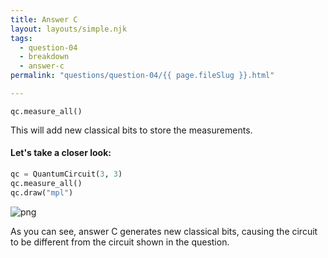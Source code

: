 ```yaml
---
title: Answer C
layout: layouts/simple.njk
tags:
  - question-04
  - breakdown
  - answer-c
permalink: "questions/question-04/{{ page.fileSlug }}.html"

---
```



`qc.measure_all()`

This will add new classical bits to store the measurements.

#### Let's take a closer look:


```python
qc = QuantumCircuit(3, 3)
qc.measure_all()
qc.draw("mpl")
```




    
![png](output_23_0.png)
    



As you can see, answer C generates new classical bits, causing the circuit to be different from the circuit shown in the question.